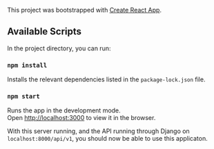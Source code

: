 This project was bootstrapped with [Create React App](https://github.com/facebook/create-react-app).

## Available Scripts

In the project directory, you can run:

### `npm install`

Installs the relevant dependencies listed in the `package-lock.json` file.

### `npm start`

Runs the app in the development mode.<br>
Open [http://localhost:3000](http://localhost:3000) to view it in the browser.

With this server running, and the API running through Django on `localhost:8000/api/v1`, you should now be able to use this applicaton.




